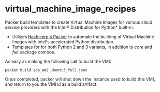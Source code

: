 # virtual_machine_image_recipes
Packer build templates to create Virtual Machine Images for various cloud service providers with the Intel® Distribution for Python* built-in.

- Utilizes [Hashicorp's Packer](https://www.packer.io) to automate the building of Virtual Machine Images with Intel's accelerated Python distribution.  
- Templates for for both Python 2 and 3 variants, in addition to _core_ and _full_ package combos.  

As easy as making the following call to build the VMI:
```
packer build idp_ami_ubuntu3_full.json 
```
Once completed, packer will shut down the instance used to build this VMI, and return to you the VMI id as a build artifact.
